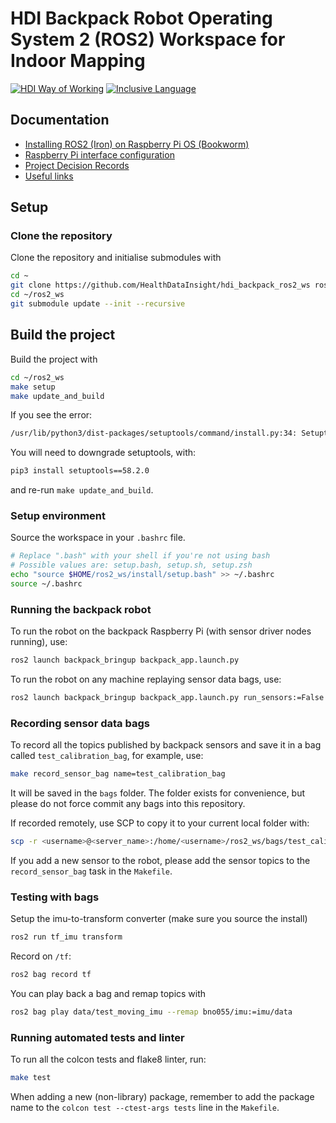 # HDI Backpack Robot Operating System 2 (ROS2) Workspace for Indoor Mapping

<!-- HDI Way of Working: Badge Holder Start -->
[![HDI Way of Working](https://img.shields.io/badge/HDI-Way%20of%20Working-8169e3?labelColor=000)](https://healthdatainsight.github.io/way_of_working/)
[![Inclusive Language](https://github.com/HealthDataInsight/hdi_backpack_ros2_ws/actions/workflows/inclusive-language.yml/badge.svg)](https://github.com/HealthDataInsight/hdi_backpack_ros2_ws/actions/workflows/inclusive-language.yml)
<!-- HDI Way of Working: Badge Holder End -->

## Documentation

* [Installing ROS2 (Iron) on Raspberry Pi OS (Bookworm)](docs/install-ros2-iron-on-rpi-os-bookworm.md)
* [Raspberry Pi interface configuration](docs/rpi-interface-configuration.md)
* [Project Decision Records](https://github.com/HealthDataInsight/indoor-mapping/blob/main/docs/decisions)
* [Useful links](https://github.com/HealthDataInsight/indoor-mapping/blob/main/docs/useful-links.md)

## Setup

### Clone the repository

Clone the repository and initialise submodules with

  ```bash
  cd ~
  git clone https://github.com/HealthDataInsight/hdi_backpack_ros2_ws ros2_ws
  cd ~/ros2_ws
  git submodule update --init --recursive
  ```

## Build the project

Build the project with

  ```bash
  cd ~/ros2_ws
  make setup
  make update_and_build
  ```

If you see the error:

  ```bash
  /usr/lib/python3/dist-packages/setuptools/command/install.py:34: SetuptoolsDeprecationWarning: setup.py install is deprecated. Use build and pip and other standards-based tools.
  ```

You will need to downgrade setuptools, with:

  ```bash
  pip3 install setuptools==58.2.0
  ```

and re-run `make update_and_build`.

### Setup environment

Source the workspace in your `.bashrc` file.

  ```bash
  # Replace ".bash" with your shell if you're not using bash
  # Possible values are: setup.bash, setup.sh, setup.zsh
  echo "source $HOME/ros2_ws/install/setup.bash" >> ~/.bashrc
  source ~/.bashrc
  ```

### Running the backpack robot

To run the robot on the backpack Raspberry Pi (with sensor driver nodes running), use:

  ```bash
  ros2 launch backpack_bringup backpack_app.launch.py
  ```

To run the robot on any machine replaying sensor data bags, use:

  ```bash
  ros2 launch backpack_bringup backpack_app.launch.py run_sensors:=False
  ```

### Recording sensor data bags

To record all the topics published by backpack sensors and save it in a bag called `test_calibration_bag`, for example, use:

  ```bash
  make record_sensor_bag name=test_calibration_bag
  ```

It will be saved in the `bags` folder. The folder exists for convenience, but please do not force commit any bags into this repository.

If recorded remotely, use SCP to copy it to your current local folder with:

  ```bash
  scp -r <username>@<server_name>:/home/<username>/ros2_ws/bags/test_calibration_bag .
  ```

If you add a new sensor to the robot, please add the sensor topics to the `record_sensor_bag` task in the `Makefile`.

### Testing with bags

Setup the imu-to-transform converter (make sure you source the install)

  ```bash
  ros2 run tf_imu transform
  ```

Record on `/tf`:

  ```bash
  ros2 bag record tf
  ```

You can play back a bag and remap topics with

  ```bash
  ros2 bag play data/test_moving_imu --remap bno055/imu:=imu/data
  ```

### Running automated tests and linter

To run all the colcon tests and flake8 linter, run:

  ```bash
  make test
  ```

When adding a new (non-library) package, remember to add the package name to the `colcon test --ctest-args tests` line in the `Makefile`.
